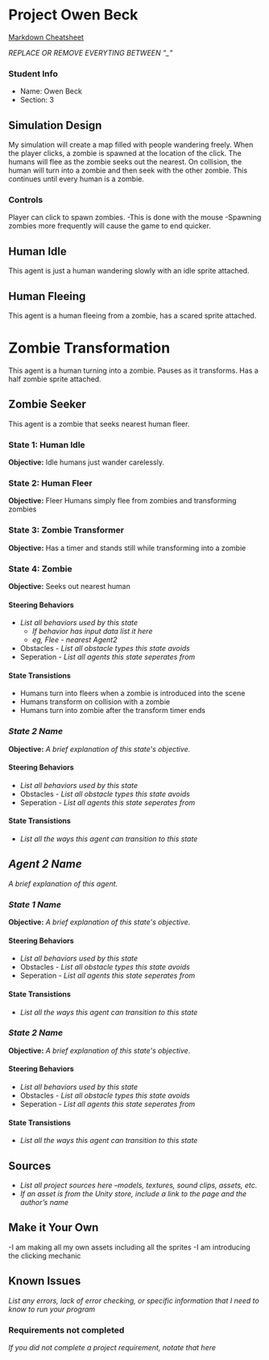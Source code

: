 # Project Owen Beck

[Markdown Cheatsheet](https://github.com/adam-p/markdown-here/wiki/Markdown-Here-Cheatsheet)

_REPLACE OR REMOVE EVERYTING BETWEEN "\_"_

### Student Info

-   Name: Owen Beck
-   Section: 3

## Simulation Design

My simulation will create a map filled with people wandering freely. When the player clicks, a zombie is spawned at the location of the click.
The humans will flee as the zombie seeks out the nearest. On collision, the human will turn into a zombie and then seek with the other zombie.
This continues until every human is a zombie.

### Controls
Player can click to spawn zombies.
    -This is done with the mouse
    -Spawning zombies more frequently will cause the game to end quicker.

## Human Idle

This agent is just a human wandering slowly with an idle sprite attached.

## Human Fleeing
This agent is a human fleeing from a zombie, has a scared sprite attached.

# Zombie Transformation
This agent is a human turning into a zombie. Pauses as it transforms. Has a half zombie sprite attached.

## Zombie Seeker
This agent is a zombie that seeks nearest human fleer.

### State 1: Human Idle

**Objective:** Idle humans just wander carelessly.

### State 2: Human Fleer

**Objective:** Fleer Humans simply flee from zombies and transforming zombies

### State 3: Zombie Transformer

**Objective:** Has a timer and stands still while transforming into a zombie

### State 4: Zombie

**Objective:** Seeks out nearest human

#### Steering Behaviors

- _List all behaviors used by this state_
   - _If behavior has input data list it here_
   - _eg, Flee - nearest Agent2_
- Obstacles - _List all obstacle types this state avoids_
- Seperation - _List all agents this state seperates from_
   
#### State Transistions

- Humans turn into fleers when a zombie is introduced into the scene
- Humans transform on collision with a zombie
- Humans turn into zombie after the transform timer ends
   
### _State 2 Name_

**Objective:** _A brief explanation of this state's objective._

#### Steering Behaviors

- _List all behaviors used by this state_
- Obstacles - _List all obstacle types this state avoids_
- Seperation - _List all agents this state seperates from_
   
#### State Transistions

- _List all the ways this agent can transition to this state_

## _Agent 2 Name_

_A brief explanation of this agent._

### _State 1 Name_

**Objective:** _A brief explanation of this state's objective._

#### Steering Behaviors

- _List all behaviors used by this state_
- Obstacles - _List all obstacle types this state avoids_
- Seperation - _List all agents this state seperates from_
   
#### State Transistions

- _List all the ways this agent can transition to this state_
   
### _State 2 Name_

**Objective:** _A brief explanation of this state's objective._

#### Steering Behaviors

- _List all behaviors used by this state_
- Obstacles - _List all obstacle types this state avoids_
- Seperation - _List all agents this state seperates from_
   
#### State Transistions

- _List all the ways this agent can transition to this state_

## Sources

-   _List all project sources here –models, textures, sound clips, assets, etc._
-   _If an asset is from the Unity store, include a link to the page and the author’s name_

## Make it Your Own

-I am making all my own assets including all the sprites
-I am introducing the clicking mechanic

## Known Issues

_List any errors, lack of error checking, or specific information that I need to know to run your program_

### Requirements not completed

_If you did not complete a project requirement, notate that here_

